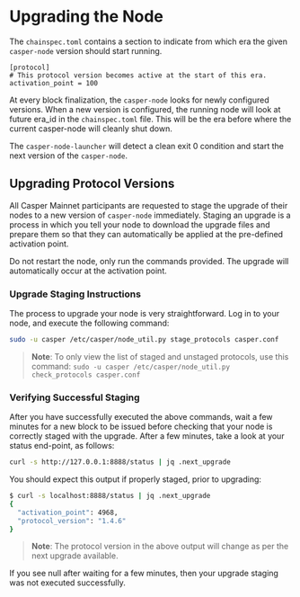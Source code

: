 # Upgrading the Node

The `chainspec.toml` contains a section to indicate from which era the given `casper-node` version should start running.

```
[protocol]
# This protocol version becomes active at the start of this era.
activation_point = 100
```

At every block finalization, the `casper-node` looks for newly configured versions. When a new version is configured, the running node will look at future era_id in the `chainspec.toml` file. This will be the era before where the current casper-node will cleanly shut down.

The `casper-node-launcher` will detect a clean exit 0 condition and start the next version of the `casper-node`.

## Upgrading Protocol Versions

All Casper Mainnet participants are requested to stage the upgrade of their nodes to a new version of `casper-node` immediately. Staging an upgrade is a process in which you tell your node to download the upgrade files and prepare them so that they can automatically be applied at the pre-defined activation point.

Do not restart the node, only run the commands provided. The upgrade will automatically occur at the activation point.

### Upgrade Staging Instructions

The process to upgrade your node is very straightforward. Log in to your node, and execute the following command:

```bash
sudo -u casper /etc/casper/node_util.py stage_protocols casper.conf
```

>**Note**: To only view the list of staged and unstaged protocols, use this command: `sudo -u casper /etc/casper/node_util.py check_protocols casper.conf`

### Verifying Successful Staging

After you have successfully executed the above commands, wait a few minutes for a new block to be issued before checking that your node is correctly staged with the upgrade. After a few minutes, take a look at your status end-point, as follows:

```bash
curl -s http://127.0.0.1:8888/status | jq .next_upgrade
```

You should expect this output if properly staged, prior to upgrading:

```bash
$ curl -s localhost:8888/status | jq .next_upgrade
{
  "activation_point": 4968,
  "protocol_version": "1.4.6"
}
```

>**Note**: The protocol version in the above output will change as per the next upgrade available.

If you see null after waiting for a few minutes, then your upgrade staging was not executed successfully.


